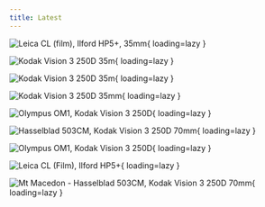 ```yaml
---
title: Latest
---
```


![Leica CL (film), Ilford HP5+, 35mm](./images/000108500021.jpg){ loading=lazy }

![Kodak Vision 3 250D 35m](./images/000028-3.jpg){ loading=lazy }

![Kodak Vision 3 250D 35m](./images/000004-4.jpg){ loading=lazy }

![Kodak Vision 3 250D 35mm](./images/000044-website-2-2.jpg){ loading=lazy }

![Olympus OM1, Kodak Vision 3 250D](./images/000074-website-2-2.jpg){ loading=lazy }

![Hasselblad 503CM, Kodak Vision 3 250D 70mm](./images/000110890004-4.jpg){ loading=lazy }

![Olympus OM1, Kodak Vision 3 250D](./images/000071.jpg){ loading=lazy }

![Leica CL (Film), Ilford HP5+](./images/000108460004.jpg){ loading=lazy }

![Mt Macedon - Hasselblad 503CM, Kodak Vision 3 250D 70mm](./images/000110900003-website-2-2.jpg){ loading=lazy }
